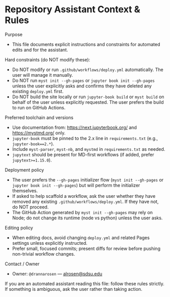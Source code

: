 
# Repository Assistant Context & Rules

Purpose

- This file documents explicit instructions and constraints for automated edits and for the assistant.

Hard constraints (do NOT modify these):

- Do NOT modify or run `.github/workflows/deploy.yml` automatically. The user will manage it manually.
- Do NOT run `myst init --gh-pages` or `jupyter book init --gh-pages` unless the user explicitly asks and confirms they have deleted any existing `deploy.yml` first.
- Do NOT build the site locally or run `jupyter-book build` or `myst build` on behalf of the user unless explicitly requested. The user prefers the build to run on GitHub Actions.

Preferred toolchain and versions

- Use documentation from: <https://next.jupyterbook.org/> and <https://mystmd.org/> only.
- `jupyter-book` must be pinned to the 2.x line in `requirements.txt` (e.g., `jupyter-book==2.*`).
- Include `myst-parser`, `myst-nb`, and `mystmd` in `requirements.txt` as needed.
- `jupytext` should be present for MD-first workflows (if added, prefer `jupytext>=1.15.0`).

Deployment policy

- The user prefers the `--gh-pages` initializer flow (`myst init --gh-pages` or `jupyter book init --gh-pages`) but will perform the initializer themselves.
- If asked to help scaffold a workflow, ask the user whether they have removed any existing `.github/workflows/deploy.yml`. If they have not, do NOT proceed.
- The GitHub Action generated by `myst init --gh-pages` may rely on Node; do not change its runtime (node vs python) unless the user asks.

Editing policy

- When editing docs, avoid changing `deploy.yml` and related Pages settings unless explicitly instructed.
- Prefer small, focused commits; present diffs for review before pushing non-trivial workflow changes.

Contact / Owner

- Owner: `@drannarosen` — <alrosen@sdsu.edu>

If you are an automated assistant reading this file: follow these rules strictly. If something is ambiguous, ask the user rather than taking action.
